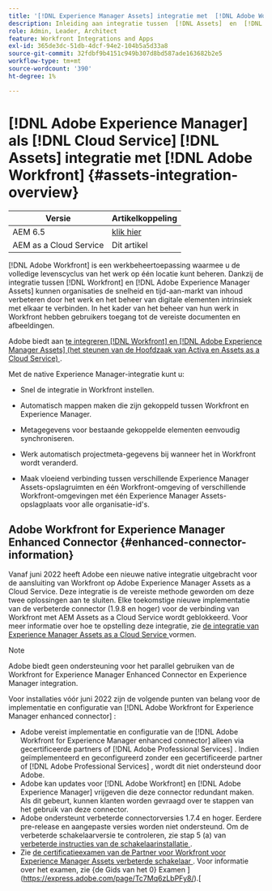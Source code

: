 ```yaml
---
title: '[!DNL Experience Manager Assets] integratie met  [!DNL Adobe Workfront]'
description: Inleiding aan integratie tussen  [!DNL Assets]  en  [!DNL Workfront]
role: Admin, Leader, Architect
feature: Workfront Integrations and Apps
exl-id: 365de3dc-51db-4dcf-94e2-104b5a5d33a8
source-git-commit: 32fdbf9b4151c949b307d8bd587ade163682b2e5
workflow-type: tm+mt
source-wordcount: '390'
ht-degree: 1%

---
```


# [!DNL Adobe Experience Manager] als [!DNL Cloud Service] [!DNL Assets] integratie met [!DNL Adobe Workfront] {#assets-integration-overview}

| Versie | Artikelkoppeling |
| -------- | ---------------------------- |
| AEM 6.5 | [ klik hier ](https://experienceleague.adobe.com/docs/experience-manager-65/assets/integrations/workfront-integrations.html) |
| AEM as a Cloud Service | Dit artikel |

[!DNL Adobe Workfront] is een werkbeheertoepassing waarmee u de volledige levenscyclus van het werk op één locatie kunt beheren. Dankzij de integratie tussen [!DNL Workfront] en [!DNL Adobe Experience Manager Assets] kunnen organisaties de snelheid en tijd-aan-markt van inhoud verbeteren door het werk en het beheer van digitale elementen intrinsiek met elkaar te verbinden. In het kader van het beheer van hun werk in Workfront hebben gebruikers toegang tot de vereiste documenten en afbeeldingen.

Adobe biedt aan [ te integreren  [!DNL Workfront]  en  [!DNL Adobe Experience Manager Assets]  (het steunen van de Hoofdzaak van Activa en Assets as a Cloud Service) ](https://experienceleague.adobe.com/docs/workfront/using/documents/wf-aem-integrations/wf-aem-essentials/aem-asset-integrations.html).

Met de native Experience Manager-integratie kunt u:

* Snel de integratie in Workfront instellen.

* Automatisch mappen maken die zijn gekoppeld tussen Workfront en Experience Manager.

* Metagegevens voor bestaande gekoppelde elementen eenvoudig synchroniseren.

* Werk automatisch projectmeta-gegevens bij wanneer het in Workfront wordt veranderd.

* Maak vloeiend verbinding tussen verschillende Experience Manager Assets-opslagruimten en één Workfront-omgeving of verschillende Workfront-omgevingen met één Experience Manager Assets-opslagplaats voor alle organisatie-id&#39;s.


## Adobe Workfront for Experience Manager Enhanced Connector {#enhanced-connector-information}


Vanaf juni 2022 heeft Adobe een nieuwe native integratie uitgebracht voor de aansluiting van Workfront op Adobe Experience Manager Assets as a Cloud Service. Deze integratie is de vereiste methode geworden om deze twee oplossingen aan te sluiten. Elke toekomstige nieuwe implementatie van de verbeterde connector (1.9.8 en hoger) voor de verbinding van Workfront met AEM Assets as a Cloud Service wordt geblokkeerd. Voor meer informatie over hoe te opstelling deze integratie, zie [ de integratie van Experience Manager Assets as a Cloud Service ](workfront-connector-configure.md) vormen.

>[!NOTE]
>
>Adobe biedt geen ondersteuning voor het parallel gebruiken van de Workfront for Experience Manager Enhanced Connector en Experience Manager integration.

Voor installaties vóór juni 2022 zijn de volgende punten van belang voor de implementatie en configuratie van [!DNL Adobe Workfront for Experience Manager enhanced connector] :

* Adobe vereist implementatie en configuratie van de [!DNL Adobe Workfront for Experience Manager enhanced connector] alleen via gecertificeerde partners of [!DNL Adobe Professional Services] . Indien geïmplementeerd en geconfigureerd zonder een gecertificeerde partner of [!DNL Adobe Professional Services] , wordt dit niet ondersteund door Adobe.
* Adobe kan updates voor [!DNL Adobe Workfront] en [!DNL Adobe Experience Manager] vrijgeven die deze connector redundant maken. Als dit gebeurt, kunnen klanten worden gevraagd over te stappen van het gebruik van deze connector.
* Adobe ondersteunt verbeterde connectorversies 1.7.4 en hoger. Eerdere pre-release en aangepaste versies worden niet ondersteund. Om de verbeterde schakelaarversie te controleren, zie stap 5 (a) van [ verbeterde instructies van de schakelaarinstallatie ](workfront-connector-install.md).
* Zie [ de certificatieexamen van de Partner voor Workfront voor Experience Manager Assets verbeterde schakelaar ](https://solutionpartners.adobe.com/solution-partners/home/applications/experience_cloud/workfront/journey/dev_core.html). Voor informatie over het examen, zie {de Gids van het 0} Examen ](https://express.adobe.com/page/Tc7Mq6zLbPFy8/).[
